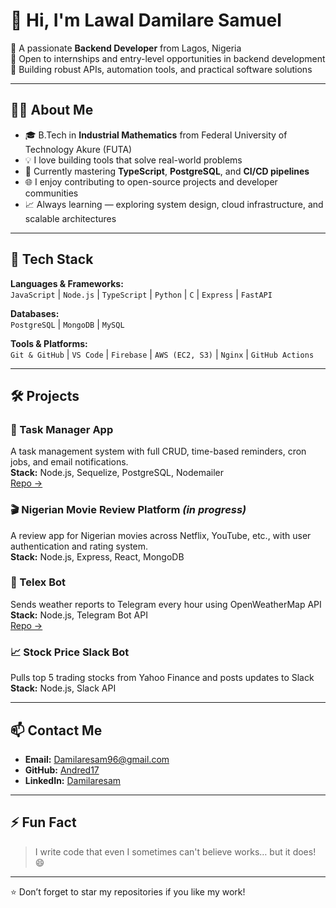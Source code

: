 # 👋 Hi, I'm Lawal Damilare Samuel

🎯 A passionate **Backend Developer** from Lagos, Nigeria  
💼 Open to internships and entry-level opportunities in backend development  
🚀 Building robust APIs, automation tools, and practical software solutions

---

## 👨‍💻 About Me

- 🎓 B.Tech in **Industrial Mathematics** from Federal University of Technology Akure (FUTA)
- 💡 I love building tools that solve real-world problems
- 🧠 Currently mastering **TypeScript**, **PostgreSQL**, and **CI/CD pipelines**
- 🌐 I enjoy contributing to open-source projects and developer communities
- 📈 Always learning — exploring system design, cloud infrastructure, and scalable architectures

---

## 🔧 Tech Stack

**Languages & Frameworks:**  
`JavaScript` | `Node.js` | `TypeScript` | `Python` | `C` | `Express` | `FastAPI`  

**Databases:**  
`PostgreSQL` | `MongoDB` | `MySQL`

**Tools & Platforms:**  
`Git & GitHub` | `VS Code` | `Firebase` | `AWS (EC2, S3)` | `Nginx` | `GitHub Actions`

---

## 🛠️ Projects

### 📝 Task Manager App  
A task management system with full CRUD, time-based reminders, cron jobs, and email notifications.  
**Stack:** Node.js, Sequelize, PostgreSQL, Nodemailer  
[Repo →](https://github.com/Andred17/task-manager-app)

### 🎬 Nigerian Movie Review Platform *(in progress)*  
A review app for Nigerian movies across Netflix, YouTube, etc., with user authentication and rating system.  
**Stack:** Node.js, Express, React, MongoDB

### 📡 Telex  Bot  
Sends weather reports to Telegram every hour using OpenWeatherMap API  
**Stack:** Node.js, Telegram Bot API  
[Repo →](https://github.com/Andred17/telex-integration)

### 📈 Stock Price Slack Bot  
Pulls top 5 trading stocks from Yahoo Finance and posts updates to Slack  
**Stack:** Node.js, Slack API

---

## 📫 Contact Me

- **Email:** [Damilaresam96@gmail.com](mailto:Damilaresam96@gmail.com)  
- **GitHub:** [Andred17](https://github.com/Andred17)  
- **LinkedIn:** [Damilaresam](https://linkedin.com/in/Damilaresam)

---

## ⚡ Fun Fact

> I write code that even I sometimes can't believe works… but it does! 😄

---

⭐️ Don’t forget to star my repositories if you like my work!
